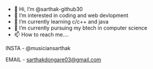 - 👋 Hi, I’m @sarthak-github30
- 👀 I’m interested in coding and web devlopment 
- 🌱 I’m currently learning c/c++ and java
- 💞️ I’m currently pursuing my btech in computer science
- 📫 How to reach me....

INSTA - @musiciansarthak

EMAIL - sarthakdongare03@gmail.com
<!---
sarthak-github30/sarthak-github30 is a ✨ special ✨ repository because its `README.md` (this file) appears on your GitHub profile.
You can click the Preview link to take a look at your changes.
--->
